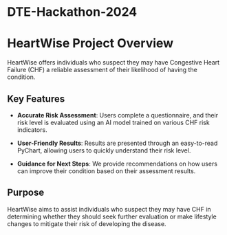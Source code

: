 # DTE-Hackathon-2024

# HeartWise Project Overview

HeartWise offers individuals who suspect they may have Congestive Heart Failure (CHF) a reliable assessment of their likelihood of having the condition. 

## Key Features

- **Accurate Risk Assessment**: Users complete a questionnaire, and their risk level is evaluated using an AI model trained on various CHF risk indicators.
  
- **User-Friendly Results**: Results are presented through an easy-to-read PyChart, allowing users to quickly understand their risk level.
  
- **Guidance for Next Steps**: We provide recommendations on how users can improve their condition based on their assessment results.

## Purpose

HeartWise aims to assist individuals who suspect they may have CHF in determining whether they should seek further evaluation or make lifestyle changes to mitigate their risk of developing the disease.
